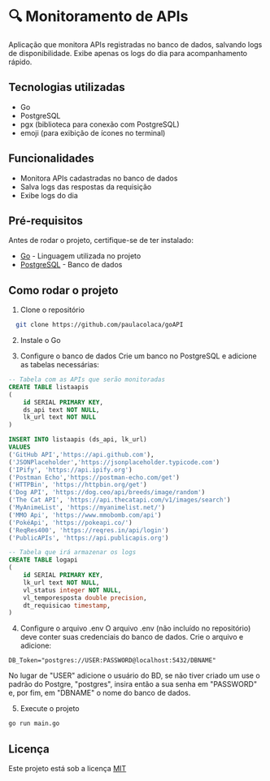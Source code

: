
# 🔍 Monitoramento de APIs

Aplicação que monitora APIs registradas no banco de dados, salvando logs de disponibilidade. Exibe apenas os logs do dia para acompanhamento rápido.


## Tecnologias utilizadas

* Go
* PostgreSQL
* pgx (biblioteca para conexão com PostgreSQL)
* emoji (para exibição de ícones no terminal)


## Funcionalidades

- Monitora APIs cadastradas no banco de dados
- Salva logs das respostas da requisição
- Exibe logs do dia


## Pré-requisitos

Antes de rodar o projeto, certifique-se de ter instalado:

* [Go](https://go.dev/dl/) - Linguagem utilizada no projeto
* [PostgreSQL](https://www.postgresql.org/download/) - Banco de dados 

## Como rodar o projeto

1. Clone o repositório

```bash
  git clone https://github.com/paulacolaca/goAPI
```
2. Instale o Go

3. Configure o banco de dados
Crie um banco no PostgreSQL e adicione as tabelas necessárias:

```sql
-- Tabela com as APIs que serão monitoradas
CREATE TABLE listaapis
(
    id SERIAL PRIMARY KEY,
    ds_api text NOT NULL,
    lk_url text NOT NULL   
)

INSERT INTO listaapis (ds_api, lk_url)
VALUES
('GitHub API','https://api.github.com'),
('JSONPlaceholder','https://jsonplaceholder.typicode.com')
('IPify', 'https://api.ipify.org')
('Postman Echo','https://postman-echo.com/get')
('HTTPBin', 'https://httpbin.org/get')
('Dog API', 'https://dog.ceo/api/breeds/image/random')
('The Cat API', 'https://api.thecatapi.com/v1/images/search')
('MyAnimeList', 'https://myanimelist.net/')
('MMO Api', 'https://www.mmobomb.com/api')
('PokéApi', 'https://pokeapi.co/')
('ReqRes400', 'https://reqres.in/api/login')
('PublicAPIs', 'https://api.publicapis.org')

-- Tabela que irá armazenar os logs
CREATE TABLE logapi
(
    id SERIAL PRIMARY KEY,
    lk_url text NOT NULL,
    vl_status integer NOT NULL,
    vl_temporesposta double precision,
    dt_requisicao timestamp,    
)
```
4. Configure o arquivo .env
O arquivo .env (não incluído no repositório) deve conter suas credenciais do banco de dados. Crie o arquivo e adicione:

```env
DB_Token="postgres://USER:PASSWORD@localhost:5432/DBNAME"
```
No lugar de "USER" adicione o usuário do BD, se não tiver criado um use o padrão do Postgre, "postgres", insira então a sua senha em "PASSWORD" e, por fim, em "DBNAME" o nome do banco de dados.

5. Execute o projeto
```bash
go run main.go
```

## Licença

Este projeto está sob a licença [MIT](https://choosealicense.com/licenses/mit/)


